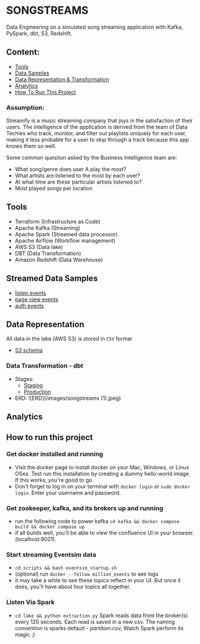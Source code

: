 # SONGSTREAMS
Data Engineering on a simulated song streaming application with Kafka, PySpark, dbt, S3, Redshift.

## Content:
- [Tools](#tools)
- [Data Samples](#streamed-data-samples)
- [Data Representation & Transformation](#data-representation)
- [Analytics](#analytics)
- [How To Run This Project](#how-to-run-this-project)

### Assumption: 
Streamify is a music streaming company that joys in the satisfaction of their users. The intelligence of the application is derived from the team of Data Techies who track, monitor, and filter out playlists uniquely for each user, making it less probable for a user to skip through a track because this app knows them so well.

Some common question asked by the Business Intelligence team are:
- What song/genre does user A play the most? <br>
- What artists are listened to the most by each user? <br>
- At what time are these particular artists listened to? <br>
- Most played songs per location <br>

## Tools
- Terraform (Infrastructure as Code)
- Apache Kafka (Streaming)
- Apache Spark (Streamed data processor)
- Apache Airflow (Workflow management)
- AWS S3 (Data lake)
- DBT (Data Transformation)
- Amazon Redshift (Data Warehouse)


## Streamed Data Samples
- [listen events](/kafka/README.md###listen_events)
- [page view events](kafka/README.md###page_view_events)
- [auth events](/kafka/README.md###auth_events)


## Data Representation
All data in the lake (AWS S3) is stored in `CSV` format
- [S3 schema](/lake/README.md#schema)

### Data Transformation - dbt
- Stages:
    - [Staging](/dbt/models/staging/schema.yml)
    - [Production](/dbt/models/production)
- ERD:
![ERD](/images/songstreams (1).jpeg)

## Analytics





## How to run this project

### Get docker installed and running
- Visit the docker page to install docker on your Mac, Windows, or Linux OSes. Test run this installation by creating a dummy hello-world image. If this works, you're good to go.
- Don't forget to log in on your terminal with `docker login` or `sudo docker login`. Enter your username and password.

### Get zookeeper, kafka, and its brokers up and running
- run the following code to power kafka `cd kafka && docker compose build && docker compose up`
- if all builds well, you'll be able to view the confluence UI in your browser. (localhost:9021).

### Start streaming Eventsim data
- `cd scripts && bash eventsim_startup.sh`
- (optional) run `docker --follow million_events` to see logs
- it may take a while to see these topics reflect in your UI. But once it does, you'll have about four topics all together.

### Listen Via Spark
- `cd lake && python extraction.py`
Spark reads data from the broker(s) every 120 seconds.
Each read is saved in a new csv.
The naming convention is sparks default - _partition_.csv,
Watch Spark perform its magic ;)
